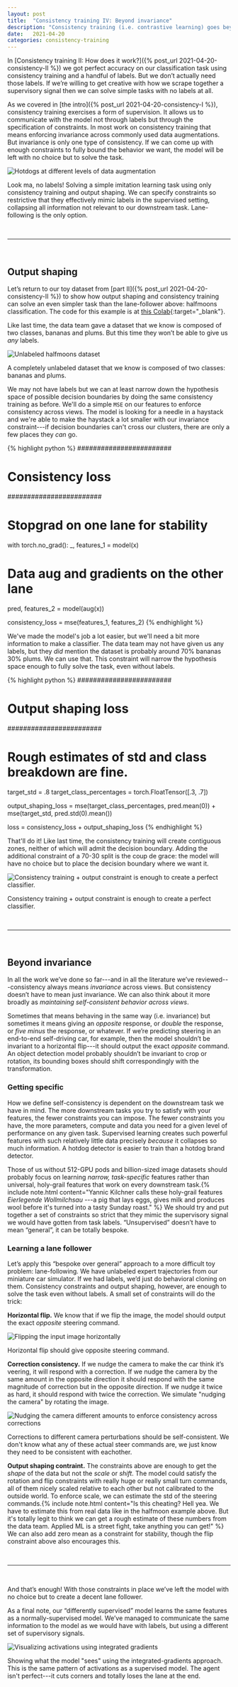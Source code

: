 ```yaml
---
layout: post
title:  "Consistency training IV: Beyond invariance"
description: "Consistency training (i.e. contrastive learning) goes beyond simply creating invariances across data augmentations."
date:   2021-04-20
categories: consistency-training
---
```


In [Consistency training II: How does it work?]({% post_url 2021-04-20-consistency-II %}) we got perfect accuracy on our classification task using consistency training and a handful of labels. But we don’t actually need those labels. If we’re willing to get creative with how we scrape together a supervisory signal then we can solve simple tasks with no labels at all. 

As we covered in [the intro]({% post_url 2021-04-20-consistency-I %}), consistency training exercises a form of supervision. It allows us to communicate with the model not through labels but through the specification of constraints. In most work on consistency training that means enforcing invariance across commonly used data augmentations. But invariance is only one type of consistency. If we can come up with enough constraints to fully bound the behavior we want, the model will be left with no choice but to solve the task. 

![Hotdogs at different levels of data augmentation](/assets/img/beyond_invariance_lane_follower.gif)

<span class="img_text"> Look ma, no labels! Solving a simple imitation learning task using only consistency training and output shaping. We can specify constraints so restrictive that they effectively mimic labels in the supervised setting, collapsing all information not relevant to our downstream task. Lane-following is the only option.</span>

<br/>

-----------------------------------------------------------------

<br/>

## Output shaping

Let’s return to our toy dataset from [part II]({% post_url 2021-04-20-consistency-II %}) to show how output shaping and consistency training can solve an even simpler task than the lane-follower above: halfmoons classification. The code for this example is at [this Colab](https://colab.research.google.com/drive/1zrYT4BAhCvEeEAqHD4HS4-H4aSZ73294#scrollTo=GtvrCmLsy9SE){:target="_blank"}.

Like last time, the data team gave a dataset that we know is composed of two classes, bananas and plums. But this time they won’t be able to give us *any* labels. 

![Unlabeled halfmoons dataset](/assets/img/beyond_invariance_unlabeled_halfmoons.png)

<span class="img_text">A completely unlabeled dataset that we know is composed of two classes: bananas and plums.</span>

We may not have labels but we can at least narrow down the hypothesis space of possible decision boundaries by doing the same consistency training as before. We'll do a simple `MSE` on our features to enforce consistency across views. The model is looking for a needle in a haystack and we're able to make the haystack a lot smaller with our invariance constraint---if decision boundaries can't cross our clusters, there are only a few places they *can* go.

{% highlight python %}
########################
# Consistency loss
########################

# Stopgrad on one lane for stability
with torch.no_grad():
    _, features_1 = model(x)

# Data aug and gradients on the other lane
pred, features_2 = model(aug(x))

consistency_loss = mse(features_1, features_2)
{% endhighlight %}



We've made the model's job a lot easier, but we'll need a bit more information to make a classifier. The data team may not have given us any labels, but they *did* mention the dataset is probably around 70% bananas 30% plums. We can use that. This constraint will narrow the hypothesis space enough to fully solve the task, even without labels.

{% highlight python %}
########################
# Output shaping loss
########################

# Rough estimates of std and class breakdown are fine.
target_std = .8
target_class_percentages = torch.FloatTensor([.3, .7])

output_shaping_loss = mse(target_class_percentages, pred.mean(0)) + 
                        mse(target_std, pred.std(0).mean())

loss = consistency_loss + output_shaping_loss
{% endhighlight %}


That'll do it! Like last time, the consistency training will create contiguous zones, neither of which will admit the decision boundary. Adding the additional constraint of a 70-30 split is the coup de grace: the model will have no choice but to place the decision boundary where we want it.

![Consistency training + output constraint is enough to create a perfect classifier.](/assets/img/output_shaping_cons.png)

<span class="img_text">Consistency training + output constraint is enough to create a perfect classifier.</span>

<br/>

------------------------------------------------------------

<br/>

## Beyond invariance

In all the work we’ve done so far---and in all the literature we’ve reviewed---consistency always means *invariance* across views. But consistency doesn’t have to mean just invariance. We can also think about it more broadly as *maintaining self-consistent behavior across views*. 

Sometimes that means behaving in the same way (i.e. invariance) but sometimes it means giving an *opposite* response, or *double* the response, or *five minus* the response, or whatever. If we’re predicting steering in an end-to-end self-driving car, for example, then the model shouldn’t be invariant to a horizontal flip---it should output the exact *opposite* command. An object detection model probably shouldn’t be invariant to crop or rotation, its bounding boxes should shift correspondingly with the transformation.

### Getting specific 

How we define self-consistency is dependent on the downstream task we have in mind. The more downstream tasks you try to satisfy with your features, the fewer constraints you can impose. The fewer constraints you have, the more parameters, compute and data you need for a given level of performance on any given task. Supervised learning creates such powerful features with such relatively little data precisely *because* it collapses so much information. A hotdog detector is easier to train than a hotdog brand detector.

Those of us without 512-GPU pods and billion-sized image datasets should probably focus on learning *narrow, task-specific* features rather than universal, holy-grail features that work on every downstream task.{% include note.html content="Yannic Kilchner calls these holy-grail features _Eierlegende Wollmilchsau_ ---a pig that lays eggs, gives milk and produces wool before it's turned into a tasty Sunday roast." %} We should try and put together a set of constraints so strict that they mimic the supervisory signal we would have gotten from task labels. “Unsupervised” doesn’t have to mean “general”, it can be totally bespoke. 

### Learning a lane follower

Let’s apply this “bespoke over general” approach to a more difficult toy problem: lane-following. We have unlabeled expert trajectories from our miniature car simulator. If we had labels, we’d just do behavioral cloning on them. Consistency constraints and output shaping, however, are enough to solve the task even without labels. A small set of constraints will do the trick:

**Horizontal flip.** We know that if we flip the image, the model should output the exact *opposite* steering command. 

![Flipping the input image horizontally](/assets/img/beyond_invariance_flip_example.png)

<span class="img_text">Horizontal flip should give opposite steering command.</span>

**Correction consistency.** If we nudge the camera to make the car think it’s veering, it will respond with a correction. If we nudge the camera by the same amount in the opposite direction it should respond with the same magnitude of correction but in the opposite direction. If we nudge it twice as hard, it should respond with twice the correction. We simulate "nudging the camera" by rotating the image.

![Nudging the camera different amounts to enforce consistency across corrections](/assets/img/beyond_invariance_rotation_example.png)

<span class="img_text">Corrections to different camera perturbations should be self-consistent. We don't know what any of these actual steer commands are, we just know they need to be consistent with eachother.</span>

**Output shaping contraint.** The constraints above are enough to get the *shape* of the data but not the *scale* or *shift*. The model could satisfy the rotation and flip constraints with really huge or really small turn commands, all of them nicely scaled relative to each other but not calibrated to the outside world. To enforce scale, we can estimate the std of the steering commands.{% include note.html content="Is this cheating? Hell yea. We have to estimate this from real data like in the halfmoon example above. But it's totally legit to think we can get a rough estimate of these numbers from the data team. Applied ML is a street fight, take anything you can get!" %} We can also add zero mean as a constraint for stability, though the flip constraint above also encourages this.

<br/>

---------------------------------------------------------------------

<br/>

And that’s enough! With those constraints in place we’ve left the model with no choice but to create a decent lane follower.

As a final note, our “differently supervised” model learns the same features as a normally-supervised model. We’ve managed to communicate the same information to the model as we would have with labels, but using a different set of supervisory signals.


![Visualizing activations using integrated gradients](/assets/img/beyond_invariance_IG.gif)

<span class="img_text">Showing what the model "sees" using the integrated-gradients approach. This is the same pattern of activations as a supervised model. The agent isn't perfect---it cuts corners and totally loses the lane at the end.</span>
